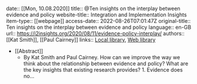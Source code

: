 date:: [[Mon, 10.08.2020]]
title:: @Ten insights on the interplay between evidence and policy
website-title:: Integration and Implementation Insights
item-type:: [[webpage]]
access-date:: 2022-08-26T07:01:47Z
original-title:: Ten insights on the interplay between evidence and policy
language:: en-GB
url:: https://i2insights.org/2020/08/11/evidence-policy-interplay/
authors:: [[Kat Smith]], [[Paul Cairney]]
links:: [Local library](zotero://select/library/items/A8CCXF2H), [Web library](https://www.zotero.org/users/6520516/items/A8CCXF2H)

- [[Abstract]]
	- By Kat Smith and Paul Cairney. How can we improve the way we think about the relationship between evidence and policy? What are the key insights that existing research provides? 1. Evidence does no…